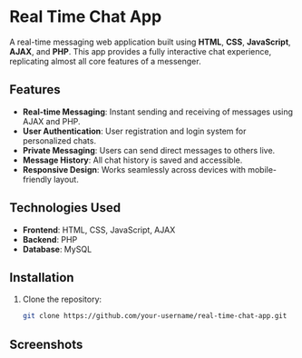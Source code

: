# Real Time Chat App

A real-time messaging web application built using **HTML**, **CSS**, **JavaScript**, **AJAX**, and **PHP**. This app provides a fully interactive chat experience, replicating almost all core features of a messenger.

## Features

- **Real-time Messaging**: Instant sending and receiving of messages using AJAX and PHP.
- **User Authentication**: User registration and login system for personalized chats.
- **Private Messaging**: Users can send direct messages to others live.
- **Message History**: All chat history is saved and accessible.
- **Responsive Design**: Works seamlessly across devices with mobile-friendly layout.

## Technologies Used

- **Frontend**: HTML, CSS, JavaScript, AJAX
- **Backend**: PHP
- **Database**: MySQL

## Installation

1. Clone the repository:
   ```bash
   git clone https://github.com/your-username/real-time-chat-app.git

## Screenshots
